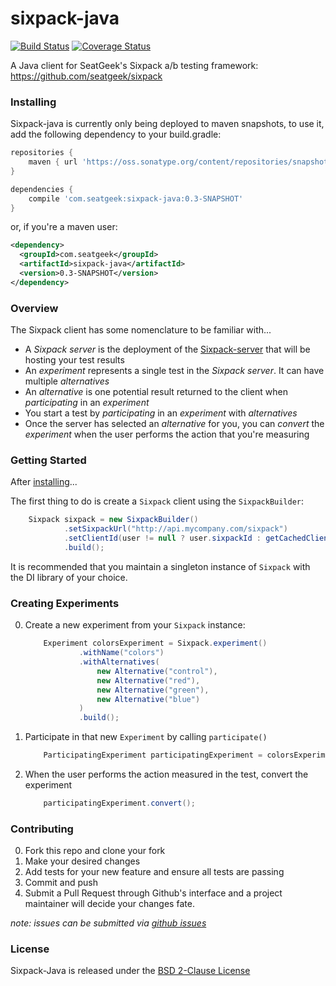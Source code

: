 # sixpack-java

[![Build Status](https://travis-ci.org/seatgeek/sixpack-java.svg?branch=master)](https://travis-ci.org/seatgeek/sixpack-java) [![Coverage Status](https://coveralls.io/repos/seatgeek/sixpack-java/badge.svg?branch=master&service=github&t=rRY7ax)](https://coveralls.io/github/seatgeek/sixpack-java?branch=master)

A Java client for SeatGeek's Sixpack a/b testing framework: https://github.com/seatgeek/sixpack

### Installing

Sixpack-java is currently only being deployed to maven snapshots, to use it, add the following dependency to your build.gradle:

```groovy
repositories {
    maven { url 'https://oss.sonatype.org/content/repositories/snapshots' }
}

dependencies {
    compile 'com.seatgeek:sixpack-java:0.3-SNAPSHOT'
}
```

or, if you're a maven user:

```xml
<dependency>
  <groupId>com.seatgeek</groupId>
  <artifactId>sixpack-java</artifactId>
  <version>0.3-SNAPSHOT</version>
</dependency>
```

### Overview

The Sixpack client has some nomenclature to be familiar with...

- A _Sixpack server_ is the deployment of the [Sixpack-server](https://github.com/seatgeek/sixpack)
    that will be hosting your test results
- An _experiment_ represents a single test in the _Sixpack server_. It can have multiple _alternatives_
- An _alternative_ is one potential result returned to the client when _participating_ in an _experiment_
- You start a test by _participating_ in an _experiment_ with _alternatives_
- Once the server has selected an _alternative_ for you, you can _convert_ the _experiment_ when the user
    performs the action that you're measuring

### Getting Started

After [installing](#installing)...

The first thing to do is create a `Sixpack` client using the `SixpackBuilder`:

```java
    Sixpack sixpack = new SixpackBuilder()
            .setSixpackUrl("http://api.mycompany.com/sixpack")
            .setClientId(user != null ? user.sixpackId : getCachedClientId())
            .build();
```

It is recommended that you maintain a singleton instance of `Sixpack` with the DI library of your choice.

### Creating Experiments

0. Create a new experiment from your `Sixpack` instance:

    ```java
        Experiment colorsExperiment = Sixpack.experiment()
                .withName("colors")
                .withAlternatives(
                    new Alternative("control"),
                    new Alternative("red"),
                    new Alternative("green"),
                    new Alternative("blue")
                )
                .build();
    ```
0. Participate in that new `Experiment` by calling `participate()`

    ```java
        ParticipatingExperiment participatingExperiment = colorsExperiment.participate();
    ```
0. When the user performs the action measured in the test, convert the experiment

    ```java
        participatingExperiment.convert();
    ```

### Contributing

0. Fork this repo and clone your fork
0. Make your desired changes
0. Add tests for your new feature and ensure all tests are passing
0. Commit and push
0. Submit a Pull Request through Github's interface and a project maintainer will decide your changes
    fate.

_note: issues can be submitted via [github issues](https://github.com/seatgeek/sixpack-java/issues/new)_

### License

Sixpack-Java is released under the [BSD 2-Clause License](http://opensource.org/licenses/BSD-2-Clause)
